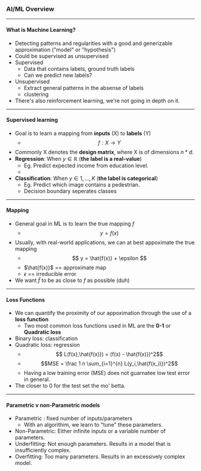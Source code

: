 ### AI/ML Overview
---
#### What is Machine Learning?
- Detecting patterns and regularities with a good and generizable approximation ("model" or "hypothesis")
- Could be supervised as unsupervised
- Supervised
  - Data that contains labels, ground truth labels
  - Can we predict new labels?
- Unsupervised
  - Extract general patterns in the absense of labels
  - clustering
- There's also reinforcement learning, we're not going in depth on it.

---
#### Supervised learning
- Goal is to learn a mapping from **inputs** (X) to **labels** (Y)
  - $$ f: X \to Y $$
- Commonly X denotes the **design matrix**, where X is of dimensions $n*d$.
- **Regression**: When $y \in \mathbb{R}$ (**the label is a real-value**)
  - Eg. Predict expected income from education level.
  - 
- **Classification**: When $y \in {1,...,K}$ (**the label is categorical**)
  - Eg. Predict which image contains a pedestrian.
  - Decision boundary seperates classes
---
#### Mapping
- General goal in ML is to learn the true mapping $f$
  - $$ y = f(x)$$
- Usually, with real-world applications, we can at best appoximate the true mapping
  - $$ y = \hat{f(x)} + \epsilon $$
  - $\hat{f(x)}$ == approximate map
  - $\epsilon$ == irreducible error
- We want $\hat{f}$ to be as close to $f$ as possible (duh)

---
#### Loss Functions
- We can quantify the proximity of our appoximation through the use of a **loss function**
  - Two most common loss functions used in ML are the **0-1** or **Quadratic loss**
- Binary loss: classification
- Quadratic loss: regression
  - $$ L(f(x),\hat{f(x)}) = (f(x) - \hat{f(x)})^2$$
  - $$MSE = \frac 1 n \sum_{i=1}^{n} L(y_i,\hat{f(x_i)})^2$$
  - Having a low training error (MSE) does not guarnatee low test error in general.
- The closer to 0 for the test set the mo' betta.

---
#### Parametric v non-Parametric models
- Parametric : fixed number of inputs/parameters
  - With an algorithim, we learn to "tune" these parameters.
- Non-Parametric: Either infinite inputs or a variable number of parameters.
- Underfitting: Not enough parameters. Results in a model that is insufficiently complex.
- Overfitting: Too many parameters. Results in an excessively complex model.